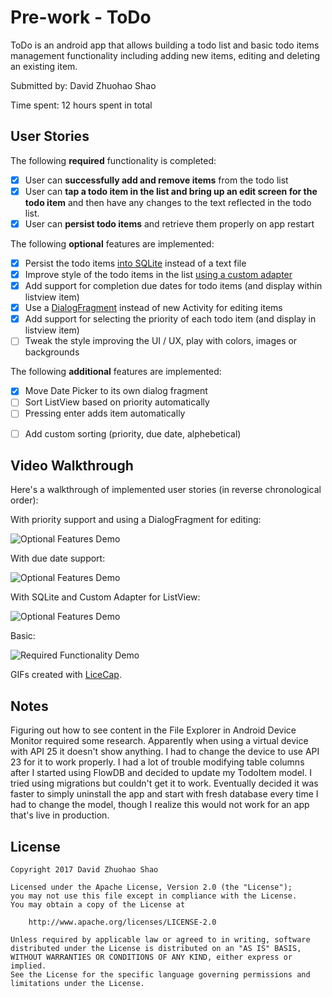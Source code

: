 # Pre-work - ToDo

ToDo is an android app that allows building a todo list and basic todo items management functionality including adding new items, editing and deleting an existing item.

Submitted by: David Zhuohao Shao

Time spent: 12 hours spent in total

## User Stories

The following **required** functionality is completed:

* [X] User can **successfully add and remove items** from the todo list
* [X] User can **tap a todo item in the list and bring up an edit screen for the todo item** and then have any changes to the text reflected in the todo list.
* [X] User can **persist todo items** and retrieve them properly on app restart

The following **optional** features are implemented:

* [X] Persist the todo items [into SQLite](http://guides.codepath.com/android/Persisting-Data-to-the-Device#sqlite) instead of a text file
* [X] Improve style of the todo items in the list [using a custom adapter](http://guides.codepath.com/android/Using-an-ArrayAdapter-with-ListView)
* [X] Add support for completion due dates for todo items (and display within listview item)
* [X] Use a [DialogFragment](http://guides.codepath.com/android/Using-DialogFragment) instead of new Activity for editing items
* [X] Add support for selecting the priority of each todo item (and display in listview item)
* [ ] Tweak the style improving the UI / UX, play with colors, images or backgrounds

The following **additional** features are implemented:

* [X] Move Date Picker to its own dialog fragment
* [ ] Sort ListView based on priority automatically
* [ ] Pressing enter adds item automatically
- [ ] Add custom sorting (priority, due date, alphebetical)

## Video Walkthrough 

Here's a walkthrough of implemented user stories (in reverse chronological order):

With priority support and using a DialogFragment for editing:

<img src='gifs/optionals3.gif' title='Optional Features Demo' width='' alt='Optional Features Demo' />

With due date support:

<img src='gifs/optionals2.gif' title='Optional Features Demo' width='' alt='Optional Features Demo' />

With SQLite and Custom Adapter for ListView:

<img src='gifs/optionals1.gif' title='Optional Features Demo' width='' alt='Optional Features Demo' />

Basic:

<img src='gifs/required.gif' title='Required Functionality Demo' width='' alt='Required Functionality Demo' />

GIFs created with [LiceCap](http://www.cockos.com/licecap/).

## Notes

Figuring out how to see content in the File Explorer in Android Device Monitor required some research. Apparently
when using a virtual device with API 25 it doesn't show anything. I had to change the device to use API 23 for it
to work properly.
I had a lot of trouble modifying table columns after I started using FlowDB and decided to update my TodoItem model.
I tried using migrations but couldn't get it to work. Eventually decided it was faster to simply uninstall the app
and start with fresh database every time I had to change the model, though I realize this would not work for an app
that's live in production.

## License

    Copyright 2017 David Zhuohao Shao

    Licensed under the Apache License, Version 2.0 (the "License");
    you may not use this file except in compliance with the License.
    You may obtain a copy of the License at

        http://www.apache.org/licenses/LICENSE-2.0

    Unless required by applicable law or agreed to in writing, software
    distributed under the License is distributed on an "AS IS" BASIS,
    WITHOUT WARRANTIES OR CONDITIONS OF ANY KIND, either express or implied.
    See the License for the specific language governing permissions and
    limitations under the License.